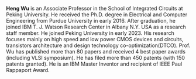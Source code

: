 **Heng Wu** is an Associate Professor in the School of Integrated Circuits at Peking University. He received the Ph.D. degree in Electrical and Computer Engineering from Purdue University in early 2016. After graduation, he joined IBM T. J. Watson Research Center in Albany N.Y. USA as a research staff member. He joined Peking University in early 2023. 
His research focuses mainly on high speed and low power CMOS devices and circuits, transistors architecture and design technology co-optimization(DTCO). Prof. Wu has published more than 80 papers and received 4 best paper awards (including VLSI symposium). He has filed more than 450 patents (with 150 patents granted). He is an IBM Master Inventor and recipient of IEEE Paul Rappaport Award.